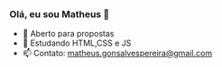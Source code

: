 ### Olá, eu sou Matheus 👋

- 🔭 Aberto para propostas
- 🌱 Estudando HTML,CSS e JS
- 📫 Contato: matheus.gonsalvespereira@gmail.com


